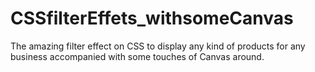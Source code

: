 # CSSfilterEffets_withsomeCanvas
The amazing filter effect on CSS to display any kind of products for any business accompanied with some touches of Canvas around.
